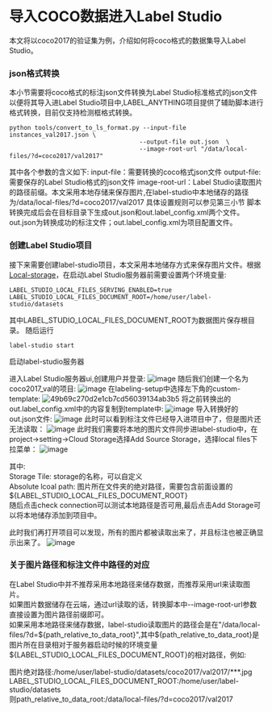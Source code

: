 # 导入COCO数据进入Label Studio


本文将以coco2017的验证集为例，介绍如何将coco格式的数据集导入Label Studio。

### json格式转换

本小节需要将coco格式的标注json文件转换为Label Studio标准格式的json文件以便将其导入进Label Studio项目中,LABEL_ANYTHING项目提供了辅助脚本进行格式转换，目前仅支持检测框格式转换。

```shell
python tools/convert_to_ls_format.py --input-file instances_val2017.json \ 
                                    --output-file out.json  \  
                                    --image-root-url "/data/local-files/?d=coco2017/val2017" 
``` 
其中各个参数的含义如下:
input-file：需要转换的coco格式json文件
output-file: 需要保存的Label Studio格式的json文件
image-root-url：Label Studio读取图片的路径前缀。本文采用本地存储来保存图片,在label-studio中本地储存的路径为/data/local-files/?d=coco2017/val2017 具体设置规则可以参见第三小节
脚本转换完成后会在目标目录下生成out.json和out.label_config.xml两个文件。out.json为转换成功的标注文件；out.label_config.xml为项目配置文件。


### 创建Label Studio项目
接下来需要创建label-studio项目，本文采用本地储存方式来保存图片文件。根据[Local-storage](https://labelstud.io/guide/storage.html#Local-storage)，在启动Label Studio服务器前需要设置两个环境变量:
```
LABEL_STUDIO_LOCAL_FILES_SERVING_ENABLED=true
LABEL_STUDIO_LOCAL_FILES_DOCUMENT_ROOT=/home/user/label-studio/datasets 
```
其中LABEL_STUDIO_LOCAL_FILES_DOCUMENT_ROOT为数据图片保存根目录。
随后运行
```
label-studio start
```
启动label-studio服务器

进入Label Studio服务器ui,创建用户并登录:
![image](https://user-images.githubusercontent.com/42299757/235576000-2d7e2a3e-dde8-4aca-83fd-d003f4ba0170.png)
随后我们创建一个名为coco2017_val的项目:
![image](https://user-images.githubusercontent.com/42299757/235576168-1768b92c-1d6b-4ad1-8958-43abcf2231fa.png)
在labeling-setup中选择左下角的custom-template:
![49b69c270d2e1cb7cd56039134ab3b5](https://user-images.githubusercontent.com/42299757/235576464-c4236a23-23f9-4e9c-ab11-8b8dbddb2797.png)
将之前转换出的out.label_config.xml中的内容复制到template中:
![image](https://user-images.githubusercontent.com/42299757/235576648-3f763f39-986e-4a47-9276-4574642d59cd.png)
导入转换好的out.json文件:
![image](https://user-images.githubusercontent.com/42299757/235576793-9b01cc23-6bb7-4742-be9a-f1be25134060.png)
此时可以看到标注文件已经导入进项目中了，但是图片还无法读取：
![image](https://user-images.githubusercontent.com/42299757/235577852-8f8377da-12d4-4dcd-acad-0d46027a16ca.png)
此时我们需要将本地的图片文件同步进label-studio中，在project->setting->Cloud Storage选择Add Source Storage，选择local files下拉菜单：
![image](https://user-images.githubusercontent.com/42299757/235577703-27d47f54-48be-4bf3-9155-4b85337d2302.png)

其中: \
Storage Tile: storage的名称，可以自定义 \
Absolute lcoal path: 图片所在文件夹的绝对路径，需要包含前面设置的${LABEL_STUDIO_LOCAL_FILES_DOCUMENT_ROOT} \
随后点击check connection可以测试本地路径是否可用,最后点击Add Storage可以将本地储存添加到项目中。

此时我们再打开项目可以发现，所有的图片都被读取出来了，并且标注也被正确显示出来了。
![image](https://user-images.githubusercontent.com/42299757/235578802-c3b13152-76ea-4388-b3c9-0d3c9bee2c13.png)

### 关于图片路径和标注文件中路径的对应
在Label Studio中并不推荐采用本地路径来储存数据，而推荐采用url来读取图片。\
如果图片数据储存在云端，通过url读取的话，转换脚本中--image-root-url参数直接设置为图片路径前缀即可。\
如果采用本地路径来储存数据，label-studio读取图片的路径会是在"/data/local-files/?d=${path_relative_to_data_root}",其中${path_relative_to_data_root}是图片所在目录相对于服务器启动时候的环境变量${LABEL_STUDIO_LOCAL_FILES_DOCUMENT_ROOT}的相对路径，例如: 

图片绝对路径:/home/user/label-studio/datasets/coco2017/val2017/***.jpg \
LABEL_STUDIO_LOCAL_FILES_DOCUMENT_ROOT:/home/user/label-studio/datasets \
则path_relative_to_data_root:/data/local-files/?d=coco2017/val2017 


